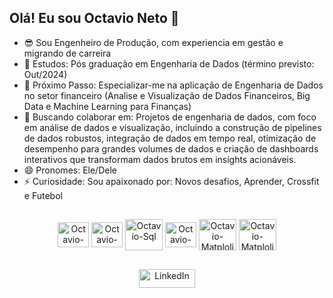 ## Olá! Eu sou Octavio Neto 👋

- 😎 Sou Engenheiro de Produção, com experiencia em gestão e migrando de carreira
- 🌱 Estudos: Pós graduação em Engenharia de Dados (término previsto: Out/2024)
- 🎯 Próximo Passo: Especializar-me na aplicação de Engenharia de Dados no setor financeiro (Analise e Visualização de Dados Financeiros, Big Data e Machine Learning para Finanças)
- 👯 Buscando colaborar em: Projetos de engenharia de dados, com foco em análise de dados e visualização, incluindo a construção de pipelines de dados robustos, integração de dados em tempo real, otimização de desempenho para grandes volumes de dados e criação de dashboards interativos que transformam dados brutos em insights acionáveis.
- 😄 Pronomes: Ele/Dele
- ⚡ Curiosidade: Sou apaixonado por: Novos desafios, Aprender, Crossfit e Futebol
##

<div align="center">
  <img align="center" alt="Octavio-Python" height="40" width="50" src="https://cdn.jsdelivr.net/gh/devicons/devicon@latest/icons/python/python-original.svg" />
  <img align="center" alt="Octavio-Sql" height="40" width="50" src="https://cdn.jsdelivr.net/gh/devicons/devicon@latest/icons/azuresqldatabase/azuresqldatabase-original.svg" />
  <img align="center" alt="Octavio-Sql" height="50" width="60" src="https://cdn.jsdelivr.net/gh/devicons/devicon@latest/icons/numpy/numpy-original-wordmark.svg" />
  <img align="center" alt="Octavio-Pandas" height="40" width="50" src="https://cdn.jsdelivr.net/gh/devicons/devicon@latest/icons/pandas/pandas-original-wordmark.svg" />
  <img align="center" alt="Octavio-Matplolib" height="50" width="60"  src="https://cdn.jsdelivr.net/gh/devicons/devicon@latest/icons/matplotlib/matplotlib-original-wordmark.svg" />
   <img align="center" alt="Octavio-Matplolib" height="50" width="60" src="https://cdn.jsdelivr.net/gh/devicons/devicon@latest/icons/plotly/plotly-original-wordmark.svg" />             
</div>

##

<div align="center">
  <a href="https://www.linkedin.com/in/octavio-oliveira-neto" target="_blank">
    <img src="https://img.shields.io/badge/-LinkedIn-blue?style=flat-square&logo=linkedin&logoColor=white" alt="LinkedIn" style="height: 30px; width: 90px;"/>
  </a>
</div>

